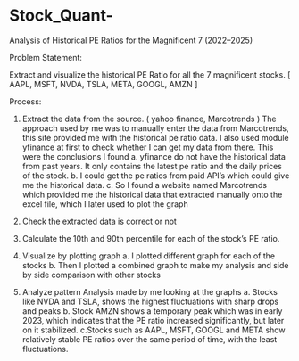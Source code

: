 # Stock_Quant-

Analysis of Historical PE Ratios for the Magnificent 7 (2022–2025)

Problem Statement:

Extract and visualize the historical PE Ratio for all the 7 magnificent stocks.
[ AAPL, MSFT, NVDA, TSLA, META, GOOGL, AMZN ]

Process:
1. Extract the data from the source. ( yahoo finance, Marcotrends )
    The approach used by me was to manually enter the data from Marcotrends, this site provided me with the historical pe ratio data. I also used module yfinance at first to check whether I can get my data from there.
    This were the conclusions I found
    a. yfinance do not have the historical data from past years. It only contains the latest pe ratio and the daily prices of the stock.
    b. I could get the pe ratios from paid API’s which could give me the historical data. 
    c. So I found a website named Marcotrends which provided me the historical data that extracted manually onto the excel file, which  I later used to plot the graph

2. Check the extracted data is correct or not

3. Calculate the 10th and 90th percentile for each of the stock’s PE ratio. 

4. Visualize by plotting graph
    a. I plotted different graph for each of the stocks 
    b. Then I plotted a combined graph to make my analysis and side by side comparison with other stocks

5. Analyze pattern
    Analysis made by me looking at the graphs
    a. Stocks like NVDA and TSLA, shows the highest fluctuations with sharp drops and peaks 
    b. Stock AMZN shows a temporary peak which was in early 2023, which indicates that the PE ratio increased significantly, but later on it stabilized.
    c.Stocks such as AAPL, MSFT, GOOGL and META show relatively stable PE ratios over the same period of time, with the least fluctuations.
